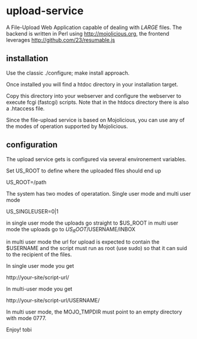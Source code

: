 upload-service
==============

A File-Upload Web Application capable of dealing with *LARGE* files. The
backend is written in Perl using http://mojolicious.org, the frontend
leverages http://github.com/23/resumable.js

installation
------------
Use the classic ./configure; make install approach.

Once installed you will find a htdoc directory in your installation
target.

Copy this directory into your webserver and configure the webserver to
execute fcgi (fastcgi) scripts. Note that in the htdocs directory
there is also a .htaccess file.

Since the file-upload service is based on Mojolicious, you can use any of
the modes of operation supported by Mojolicious.

configuration
-------------

The upload service gets is configured via several environement variables.

Set US_ROOT to define where the uploaded files should end up

 US_ROOT=/path

The system has two modes of operatation. Single user mode and multi user mode

 US_SINGLEUSER=0|1

in single user mode the uploads go straight to $US_ROOT in multi user mode the
uploads go to $US_ROOT/$USERNAME/INBOX

in multi user mode the url for upload is expected to contain the $USERNAME
and the script must run as root (use sudo) so that it can suid to the
recipient of the files.

In single user mode you get

 http://your-site/script-url/

In multi-user mode you get

 http://your-site/script-url/USERNAME/

In multi user mode, the MOJO_TMPDIR must point to an empty directory
with mode 0777.

Enjoy!
tobi

